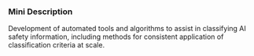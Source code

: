 ### Mini Description

Development of automated tools and algorithms to assist in classifying AI safety information, including methods for consistent application of classification criteria at scale.
